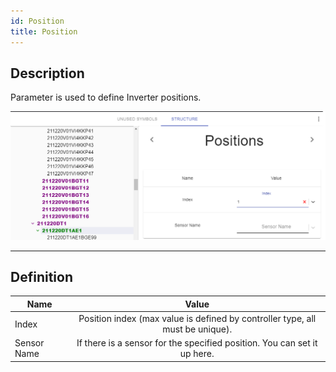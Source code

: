 ```yaml
---
id: Position
title: Position
---
```


## Description

Parameter is used to define Inverter positions.

![img](../../../../assets/docs/configuration/stations/inverters/Position.jpg)

---

## Definition

| Name              |      Value
| -------------     | :-----------:
| Index             | Position index (max value is defined by controller type, all must be unique).
| Sensor Name       | If there is a sensor for the specified position. You can set it up here.
